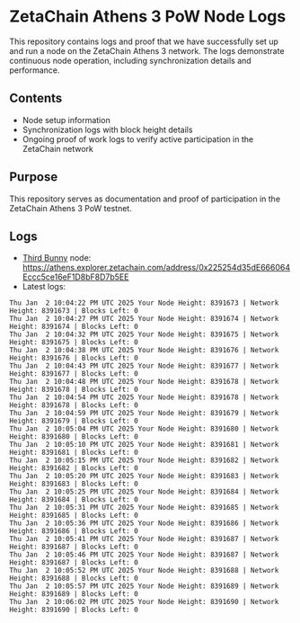 # ZetaChain Athens 3 PoW Node Logs
This repository contains logs and proof that we have successfully set up and run a node on the ZetaChain Athens 3 network. The logs demonstrate continuous node operation, including synchronization details and performance.

## Contents
- Node setup information
- Synchronization logs with block height details
- Ongoing proof of work logs to verify active participation in the ZetaChain network

## Purpose
This repository serves as documentation and proof of participation in the ZetaChain Athens 3 PoW testnet.

## Logs

- [Third Bunny](https://thirdbunny.xyz/) node: https://athens.explorer.zetachain.com/address/0x225254d35dE666064Eccc5ce16eF1D8bF8D7b5EE
- Latest logs:
```
Thu Jan  2 10:04:22 PM UTC 2025 Your Node Height: 8391673 | Network Height: 8391673 | Blocks Left: 0
Thu Jan  2 10:04:27 PM UTC 2025 Your Node Height: 8391674 | Network Height: 8391674 | Blocks Left: 0
Thu Jan  2 10:04:32 PM UTC 2025 Your Node Height: 8391675 | Network Height: 8391675 | Blocks Left: 0
Thu Jan  2 10:04:38 PM UTC 2025 Your Node Height: 8391676 | Network Height: 8391676 | Blocks Left: 0
Thu Jan  2 10:04:43 PM UTC 2025 Your Node Height: 8391677 | Network Height: 8391677 | Blocks Left: 0
Thu Jan  2 10:04:48 PM UTC 2025 Your Node Height: 8391678 | Network Height: 8391678 | Blocks Left: 0
Thu Jan  2 10:04:54 PM UTC 2025 Your Node Height: 8391678 | Network Height: 8391678 | Blocks Left: 0
Thu Jan  2 10:04:59 PM UTC 2025 Your Node Height: 8391679 | Network Height: 8391679 | Blocks Left: 0
Thu Jan  2 10:05:04 PM UTC 2025 Your Node Height: 8391680 | Network Height: 8391680 | Blocks Left: 0
Thu Jan  2 10:05:10 PM UTC 2025 Your Node Height: 8391681 | Network Height: 8391681 | Blocks Left: 0
Thu Jan  2 10:05:15 PM UTC 2025 Your Node Height: 8391682 | Network Height: 8391682 | Blocks Left: 0
Thu Jan  2 10:05:20 PM UTC 2025 Your Node Height: 8391683 | Network Height: 8391683 | Blocks Left: 0
Thu Jan  2 10:05:25 PM UTC 2025 Your Node Height: 8391684 | Network Height: 8391684 | Blocks Left: 0
Thu Jan  2 10:05:31 PM UTC 2025 Your Node Height: 8391685 | Network Height: 8391685 | Blocks Left: 0
Thu Jan  2 10:05:36 PM UTC 2025 Your Node Height: 8391686 | Network Height: 8391686 | Blocks Left: 0
Thu Jan  2 10:05:41 PM UTC 2025 Your Node Height: 8391687 | Network Height: 8391687 | Blocks Left: 0
Thu Jan  2 10:05:46 PM UTC 2025 Your Node Height: 8391687 | Network Height: 8391687 | Blocks Left: 0
Thu Jan  2 10:05:52 PM UTC 2025 Your Node Height: 8391688 | Network Height: 8391688 | Blocks Left: 0
Thu Jan  2 10:05:57 PM UTC 2025 Your Node Height: 8391689 | Network Height: 8391689 | Blocks Left: 0
Thu Jan  2 10:06:02 PM UTC 2025 Your Node Height: 8391690 | Network Height: 8391690 | Blocks Left: 0
```
